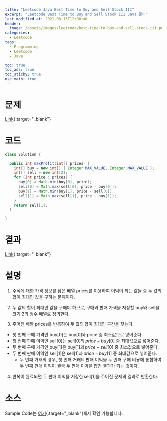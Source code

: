 ```yaml
---
title: "Leetcode Java Best Time to Buy and Sell Stock III"
excerpt: "Leetcode Best Time to Buy and Sell Stock III Java 풀이"
last_modified_at: 2021-08-13T12:00:00
header:
  image: /assets/images/leetcode/best-time-to-buy-and-sell-stock-iii.png
categories:
  - Leetcode
tags:
  - Programming
  - Leetcode
  - Java

toc: true
toc_ads: true
toc_sticky: true
use_math: true
---
```

# 문제
[Link](https://leetcode.com/problems/best-time-to-buy-and-sell-stock-iii/){:target="_blank"}

# 코드
```java
class Solution {

  public int maxProfit(int[] prices) {
    int[] buy = new int[] { Integer.MAX_VALUE, Integer.MAX_VALUE };
    int[] sell = new int[2];
    for (int price : prices) {
      buy[0] = Math.min(buy[0], price);
      sell[0] = Math.max(sell[0], price - buy[0]);
      buy[1] = Math.min(buy[1], price - sell[0]);
      sell[1] = Math.max(sell[1], price - buy[1]);
    }
    return sell[1];
  }

}
```

# 결과
[Link](https://leetcode.com/submissions/detail/537663413/){:target="_blank"}

# 설명
1. 주식에 대한 가격 정보를 담은 배열 prices를 이용하여 이익이 되는 값들 중 두 값의 합이 최대인 값을 구하는 문제이다.

2. 두 값의 합이 최대인 값을 구해야 하므로, 구매와 판매 가격을 저장할 buy와 sell을 크기 2의 정수 배열로 정의한다.

3. 주어진 배열 prices를 반복하여 두 값의 합이 최대인 구간을 찾는다.
- 첫 번째 구매 가격인 buy[0]는 buy[0]와 price 중 최소값으로 넣어준다.
- 첫 번째 판매 이익인 sell[0]는 sell[0]와 $price - buy[0]$ 중 최대값으로 넣어준다.
- 두 번째 구매 가격인 buy[1]은 buy[1]과 $price - sell[0]$ 중 최소값으로 넣어준다.
- 두 번째 판매 이익인 sell[1]은 sell[1]과 $price - buy[1]$ 중 최대값으로 넣어준다.
  - 두 번째 거래의 경우, 첫 번째 거래의 판매 이익을 두 번째 구매 비용에 통합하여 두 번째 판매 이익이 결국 두 판매 이익을 합친 결과가 되는 것이다.

4. 반복이 완료되면 두 판매 이익을 저장한 sell[1]을 주어진 문제의 결과로 반환한다.

# 소스
Sample Code는 [여기](https://github.com/GracefulSoul/leetcode/blob/master/src/main/java/gracefulsoul/problems/BestTimeToBuyAndSellStockIII.java){:target="_blank"}에서 확인 가능합니다.